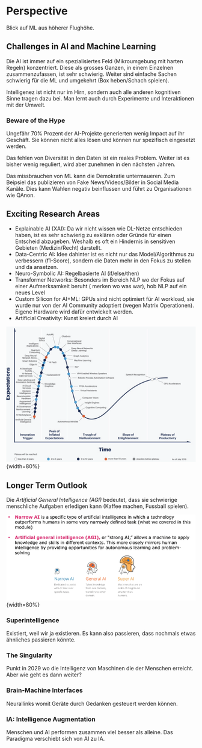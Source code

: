# Perspective

Blick auf ML aus höherer Flughöhe.

## Challenges in AI and Machine Learning

Die AI ist immer auf ein spezialisiertes Feld (Mikroumgebung mit harten Regeln) konzentriert. Diese
als grosses Ganzen, in einem Einzelnen zusammenzufassen, ist sehr schwierig. Weiter sind einfache
Sachen schwierig für die ML und umgekehrt (Box heben/Schach spielen).

Intelligenez ist nicht nur im Hirn, sondern auch alle anderen kognitiven Sinne tragen dazu bei. Man
lernt auch durch Experimente und Interaktionen mit der Umwelt.

### Beware of the Hype

Ungefähr 70% Prozent der AI-Projekte generierten wenig Impact auf ihr Geschäft. Sie können nicht
alles lösen und können nur spezifisch eingesetzt werden.

Das fehlen von Diversität in den Daten ist ein reales Problem. Weiter ist es bisher wenig reguliert,
wird aber zunehmen in den nächsten Jahren.

Das missbrauchen von ML kann die Demokratie untermaueren. Zum Beipsiel das publizieren von Fake
News/Videos/Bilder in Social Media Kanäle. Dies kann Wahlen negativ beinflussen und führt zu
Organisationen wie QAnon.

## Exciting Research Areas

* Explainable AI (XAI): Da wir nicht wissen wie DL-Netze entschieden haben, ist es sehr schwierig zu
  exklären oder Gründe für einen Entscheid abzugeben. Weshalb es oft ein Hindernis in sensitiven
  Gebieten (Medizin/Recht) darstellt.
* Data-Centric AI: Idee dahinter ist es nicht nur das Model/Algorithmus zu verbessern (f1-Score),
  sondern die Daten mehr in den Fokus zu stellen und da ansetzen.
* Neuro-Symbolic AI: Regelbasierte AI (if/else/then)
* Transformer Networks: Besonders im Bereich NLP wo der Fokus auf einer Aufmerksamkeit beruht (
  merken wo was war), hob NLP auf ein neues Level
* Custom Silicon for AI+ML: GPUs sind nicht optimiert für AI workload, sie wurde nur von der AI
  Community adoptiert (wegen Matrix Operationen). Eigene Hardware wird dafür entwickelt werden.
* Artificial Creativity: Kunst kreiert durch AI

![Hype Cycle for AI](images/hypecycle.png){width=80%}

## Longer Term Outlook

Die *Artificial General Intelligence (AGI)* bedeutet, dass sie schwierige menschliche Aufgaben
erledigen kann (Kaffee machen, Fussball spielen).

![Artificial General Intelligence](images/agi.png){width=80%}

### Superintelligence

Existiert, weil wir ja existieren. Es kann also passieren, dass nochmals etwas ähnliches passieren
könnte.

### The Singularity

Punkt in 2029 wo die Intelligenz von Maschinen die der Menschen erreicht. Aber wie geht es dann
weiter?

### Brain-Machine Interfaces

Neurallinks womit Geräte durch Gedanken gesteuert werden können.

### IA: Intelligence Augmentation

Menschen und AI performen zusammen viel besser als alleine. Das Paradigma verschiebt sich von AI zu
IA.
